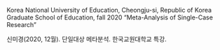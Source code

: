 Korea National University of Education, Cheongju-si, Republic of Korea
Graduate School of Education, fall 2020
“Meta-Analysis of Single-Case Research”

신미경(2020, 12월). 단일대상 메타분석. 한국교원대학교 특강.
